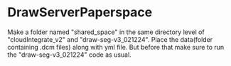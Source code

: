 # DrawServerPaperspace

Make a folder named "shared_space" in the same directory level of "cloudIntegrate_v2" and "draw-seg-v3_021224".
Place the data(folder containing .dcm files) along with yml file. But before that make sure to run the "draw-seg-v3_021224" code as usual. 
